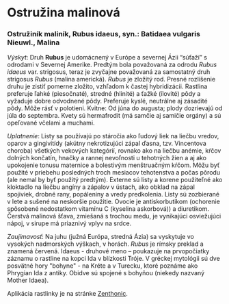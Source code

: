 Ostružina malinová
==================

### Ostružiník maliník, Rubus idaeus, syn.: Batidaea vulgaris Nieuwl., Malina

*Výskyt*: Druh **Rubus** je udomácnený v Európe a severnej Ázii “súťaží” s
odrodami v Severnej Amerike. Predtým bola považovaná za odrodu *Rubus idaeus*
var. strigosus, teraz je zvyčajne považovaná za samostatný druh strigosus
*Rubus* (malina americká). *Rubus* je zložitý rod. Presné rozlíšenie druhu je
zistiť pomerne zložito, vzhľadom k častej hybridizácii. Rastlina preferuje ľahké
(piesočnaté), stredné (hlinité) a ťažké (ílovité) pôdy a vyžaduje dobre
odvodnené pôdy. Preferuje kyslé, neutrálne aj zásadité pôdy. Môže rásť v
polotieni.   Kvitne: Od júna do augusta; plody dozrievajú od júla do septembra.
Kvety sú hermafrodit (má samčie aj samičie orgány) a sú opeľované včelami a
muchami.

*Uplatnenie*: Listy sa používajú po stáročia ako ľudový liek na liečbu vredov,
oparov a gingivitídy (akútny nekrotizujúci zápal ďasna, tzv. Vincentova choroba)
všetkých vekových kategórií, rovnako ako na liečbu anémie, kŕčov dolných
končatín, hnačky a rannej nevoľnosti u tehotných žien a aj ako upokojenie tonusu
maternice a bolestivým menštruačným kŕčom. Môžu byť použité v priebehu
posledných troch mesiacov tehotenstva a počas pôrodu (ale nemal by byť použitý
predtým). Externe sú listy a korene použiteľné ako kloktadlo na liečbu angíny a
zápalov v ústach, ako obklad na zápal spojiviek, drobné rany, popáleniny a vredy
predkolenia. Listy sú zozbierané v lete a sušené na neskoršie použitie. Ovocie
je antiskorbutikom (ochorenie spôsobené nedostatkom vitamínu C (kyselina
askorbová)) a diuretikom. Čerstvá malinová šťava, zmiešaná s trochou medu, je
vynikajúci osviežujúci nápoj, v sirupe má priaznivý vplyv na srdce.

*Zaujímavosť*: Na juhu (južná Európa, stredná Ázia) sa vyskytuje vo vysokých
nadmorských výškach, v horách. *Rubus* je rímsky preklad a znamená červená.
Idaeus - druhové meno – poukazuje na prvopočiatky záznamu o rastline na kopci
Ida v blízkosti Tróje. V gréckej mytológii sú dve posvätné hory "bohyne" - na
Kréte a v Turecku, ktoré poznáme ako Phrygian Ida z antiky. Obidve sú spojené s
bohyňou (niekedy nazvaný Mother Idaea).

Aplikácia rastlinky je na stránke
[Zenthonic](../procvi/zenthonic).

